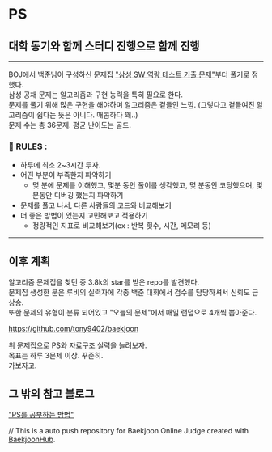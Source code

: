 # PS

## 대학 동기와 함께 스터디 진행으로 함께 진행

-------

BOJ에서 백준님이 구성하신 문제집 ["삼성 SW 역량 테스트 기출 문제"](https://www.acmicpc.net/workbook/view/1152)부터 풀기로 정했다.  
삼성 공채 문제는 알고리즘과 구현 능력을 특히 필요로 한다.  
문제를 풀기 위해 많은 구현을 해야하며 알고리즘은 곁들인 느낌. (그렇다고 곁들여진 알고리즘이 쉽다는 뜻은 아니다. 매콤하다 꽤..)  
문제 수는 총 36문제. 평균 난이도는 골드.

### 📌 RULES :  
* 하루에 최소 2~3시간 투자.
* 어떤 부분이 부족한지 파악하기
  - 몇 분에 문제를 이해했고, 몇분 동안 풀이를 생각했고, 몇 분동안 코딩했으며, 몇 분동안 디버깅 했는지 파악하기
* 문제를 풀고 나서, 다른 사람들의 코드와 비교해보기
* 더 좋은 방법이 있는지 고민해보고 적용하기
  - 정량적인 지표로 비교해보기(ex : 반복 횟수, 시간, 메모리 등)

***

이후 계획
----
알고리즘 문제집을 찾던 중 3.8k의 star를 받은 repo를 발견했다.  
문제집 생성한 분은 루비의 실력자에 각종 백준 대회에서 검수를 담당하셔서 신뢰도 급 상승.  
또한 문제의 유형이 분류 되어있고 "오늘의 문제"에서 매일 랜덤으로 4개씩 뽑아준다.

https://github.com/tony9402/baekjoon

위 문제집으로 PS와 자료구조 실력을 늘려보자.  
목표는 하루 3문제 이상. 꾸준히.  
가보자고.  


## 그 밖의 참고 블로그
["PS를 공부하는 방법"](https://subinium.github.io/how-to-study-problem-solving/)


// This is a auto push repository for Baekjoon Online Judge created with [BaekjoonHub](https://github.com/BaekjoonHub/BaekjoonHub).
